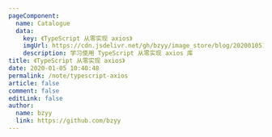 ```yaml
---
pageComponent: 
  name: Catalogue
  data: 
    key: 《TypeScript 从零实现 axios》
    imgUrl: https://cdn.jsdelivr.net/gh/bzyy/image_store/blog/20200105104632.png
    description: 学习使用 TypeScript 从零实现 axios 库
title: 《TypeScript 从零实现 axios》
date: 2020-01-05 10:40:48
permalink: /note/typescript-axios
article: false
comment: false
editLink: false
author: 
  name: bzyy
  link: https://github.com/bzyy
---
```

